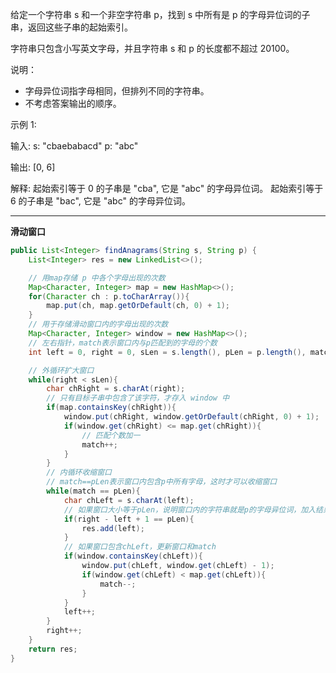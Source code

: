 给定一个字符串 s 和一个非空字符串 p，找到 s 中所有是 p 的字母异位词的子串，返回这些子串的起始索引。

字符串只包含小写英文字母，并且字符串 s 和 p 的长度都不超过 20100。

说明：

- 字母异位词指字母相同，但排列不同的字符串。
- 不考虑答案输出的顺序。

示例 1:

输入:
s: "cbaebabacd" p: "abc"

输出:
[0, 6]

解释:
起始索引等于 0 的子串是 "cba", 它是 "abc" 的字母异位词。
起始索引等于 6 的子串是 "bac", 它是 "abc" 的字母异位词。

***
**滑动窗口**

```Java
public List<Integer> findAnagrams(String s, String p) {
    List<Integer> res = new LinkedList<>();

    // 用map存储 p 中各个字母出现的次数
    Map<Character, Integer> map = new HashMap<>();
    for(Character ch : p.toCharArray()){
        map.put(ch, map.getOrDefault(ch, 0) + 1);
    }
    // 用于存储滑动窗口内的字母出现的次数
    Map<Character, Integer> window = new HashMap<>();
    // 左右指针，match表示窗口内与p匹配到的字母的个数
    int left = 0, right = 0, sLen = s.length(), pLen = p.length(), match = 0;

    // 外循环扩大窗口
    while(right < sLen){
        char chRight = s.charAt(right);
        // 只有目标子串中包含了该字符，才存入 window 中
        if(map.containsKey(chRight)){
            window.put(chRight, window.getOrDefault(chRight, 0) + 1);
            if(window.get(chRight) <= map.get(chRight)){
                // 匹配个数加一
                match++;
            }
        }
        // 内循环收缩窗口
        // match==pLen表示窗口内包含p中所有字母，这时才可以收缩窗口
        while(match == pLen){
            char chLeft = s.charAt(left);
            // 如果窗口大小等于pLen，说明窗口内的字符串就是p的字母异位词，加入结果集中
            if(right - left + 1 == pLen){
                res.add(left);
            }
            // 如果窗口包含chLeft，更新窗口和match
            if(window.containsKey(chLeft)){
                window.put(chLeft, window.get(chLeft) - 1);
                if(window.get(chLeft) < map.get(chLeft)){
                    match--;
                }
            }
            left++;
        }
        right++;
    }
    return res;
}
```